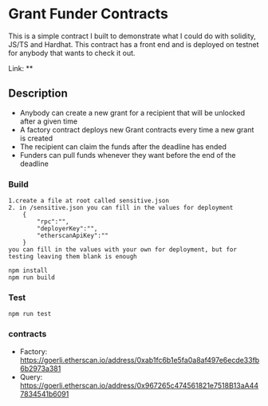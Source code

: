 # Grant Funder Contracts

This is a simple contract I built to demonstrate what I could do with solidity, JS/TS and Hardhat. This contract has a front end and is deployed on 
testnet for anybody that wants to check it out.

Link: **

## Description
- Anybody can create a new grant for a recipient that will be unlocked after a given time
- A factory contract deploys new Grant contracts every time a new grant is created
- The recipient can claim the funds after the deadline has ended
- Funders can pull funds whenever they want before the end of the deadline

### Build

```
1.create a file at root called sensitive.json
2. in /sensitive.json you can fill in the values for deployment
    {
        "rpc":"",
        "deployerKey":"",
        "etherscanApiKey":""
    }
you can fill in the values with your own for deployment, but for testing leaving them blank is enough

npm install
npm run build
```

### Test

```
npm run test
```

### contracts
- Factory: https://goerli.etherscan.io/address/0xab1fc6b1e5fa0a8af497e6ecde33fb6b2973a381
- Query: https://goerli.etherscan.io/address/0x967265c474561821e7518B13aA447834541b6091
